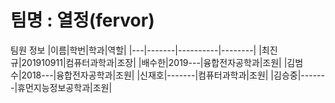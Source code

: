 팀명 : 열정(fervor)
===
팀원 정보
|이름|학번|학과|역할|
|---|-------|----------|--------|
|최진규|201910911|컴퓨터과학과|조장|
|배수한|2019---|융합전자공학과|조원|
|김범수|2018---|융합전자공학과|조원|
|신재호|-------|컴퓨터과학과|조원|
|김승중|-------|휴먼지능정보공학과|조원|
